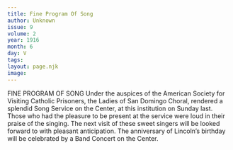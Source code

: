 ```yaml
---
title: Fine Program Of Song
author: Unknown
issue: 9
volume: 2
year: 1916
month: 6
day: V
tags:
layout: page.njk
image:
---
```

FINE PROGRAM OF SONG       Under the auspices of the American Society for Visiting Catholic Prisoners, the Ladies of San Domingo Choral, rendered a splendid Song Service on the Center, at this institution on Sunday last.       Those who had the pleasure to be present at the service were loud in their praise of the singing.       The next visit of these sweet singers will be looked forward to with pleasant anticipation.       The anniversary of Lincoln’s birthday will be celebrated by a Band Concert on the Center.    


